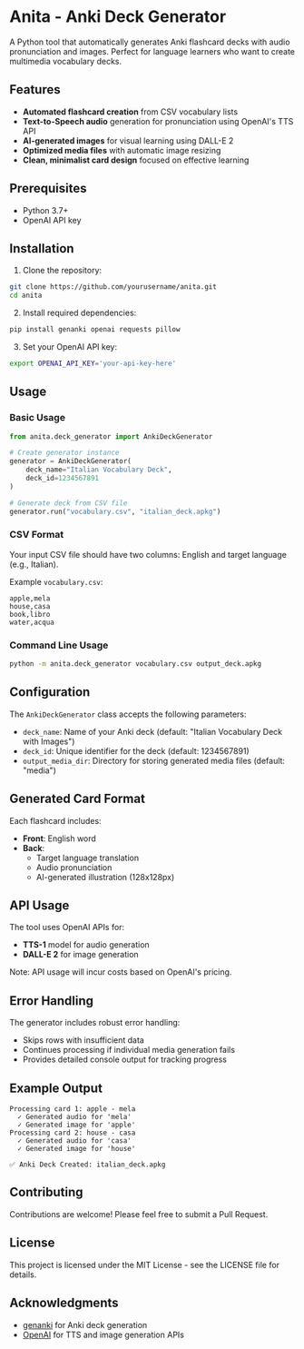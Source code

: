# Anita - Anki Deck Generator

A Python tool that automatically generates Anki flashcard decks with audio pronunciation and images. Perfect for language learners who want to create multimedia vocabulary decks.

## Features

- **Automated flashcard creation** from CSV vocabulary lists
- **Text-to-Speech audio** generation for pronunciation using OpenAI's TTS API
- **AI-generated images** for visual learning using DALL-E 2
- **Optimized media files** with automatic image resizing
- **Clean, minimalist card design** focused on effective learning

## Prerequisites

- Python 3.7+
- OpenAI API key

## Installation

1. Clone the repository:
```bash
git clone https://github.com/yourusername/anita.git
cd anita
```

2. Install required dependencies:
```bash
pip install genanki openai requests pillow
```

3. Set your OpenAI API key:
```bash
export OPENAI_API_KEY='your-api-key-here'
```

## Usage

### Basic Usage

```python
from anita.deck_generator import AnkiDeckGenerator

# Create generator instance
generator = AnkiDeckGenerator(
    deck_name="Italian Vocabulary Deck",
    deck_id=1234567891
)

# Generate deck from CSV file
generator.run("vocabulary.csv", "italian_deck.apkg")
```

### CSV Format

Your input CSV file should have two columns: English and target language (e.g., Italian).

Example `vocabulary.csv`:
```
apple,mela
house,casa
book,libro
water,acqua
```

### Command Line Usage

```bash
python -m anita.deck_generator vocabulary.csv output_deck.apkg
```

## Configuration

The `AnkiDeckGenerator` class accepts the following parameters:

- `deck_name`: Name of your Anki deck (default: "Italian Vocabulary Deck with Images")
- `deck_id`: Unique identifier for the deck (default: 1234567891)
- `output_media_dir`: Directory for storing generated media files (default: "media")

## Generated Card Format

Each flashcard includes:
- **Front**: English word
- **Back**: 
  - Target language translation
  - Audio pronunciation
  - AI-generated illustration (128x128px)

## API Usage

The tool uses OpenAI APIs for:
- **TTS-1** model for audio generation
- **DALL-E 2** for image generation

Note: API usage will incur costs based on OpenAI's pricing.

## Error Handling

The generator includes robust error handling:
- Skips rows with insufficient data
- Continues processing if individual media generation fails
- Provides detailed console output for tracking progress

## Example Output

```
Processing card 1: apple - mela
  ✓ Generated audio for 'mela'
  ✓ Generated image for 'apple'
Processing card 2: house - casa
  ✓ Generated audio for 'casa'
  ✓ Generated image for 'house'

✅ Anki Deck Created: italian_deck.apkg
```

## Contributing

Contributions are welcome! Please feel free to submit a Pull Request.

## License

This project is licensed under the MIT License - see the LICENSE file for details.

## Acknowledgments

- [genanki](https://github.com/kerrickstaley/genanki) for Anki deck generation
- [OpenAI](https://openai.com/) for TTS and image generation APIs


